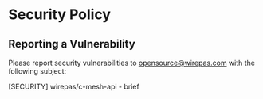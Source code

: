 # Security Policy

## Reporting a Vulnerability

Please report security vulnerabilities to opensource@wirepas.com with the
following subject:

\[SECURITY\] wirepas/c-mesh-api - brief
